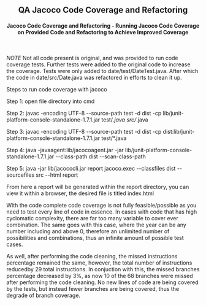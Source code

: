 <div align="center">
<a href="https://github.com/rdedo099/Portfolio/tree/main/QA%20Jacoco%20Code%20Coverage%20and%20Refactoring">
</a>
<h2>QA Jacoco Code Coverage and Refactoring</h3>
<h4>Jacoco Code Coverage and Refactoring - Running Jacoco Code Coverage on Provided Code and Refactoring to Achieve Improved Coverage</h4>
</div>
<div>
<p>
<br/>

*NOTE* Not all code present is original, and was provided to run code coverage tests. Further tests were added to the original code to increase the coverage. Tests were only added to date/test/DateTest.java. After which the code in date/src/Date.java was refactored in efforts to clean it up.

Steps to run code coverage with jacoco

Step 1: 
open file directory into cmd

Step 2: 
javac -encoding UTF-8 --source-path test -d dist -cp lib/junit-platform-console-standalone-1.7.1.jar test/*.java src/*.java

Step 3:
javac -encoding UTF-8 --source-path test -d dist -cp dist:lib/junit-platform-console-standalone-1.7.1.jar test/*.java

Step 4:
java -javaagent:lib/jacocoagent.jar -jar lib/junit-platform-console-standalone-1.7.1.jar --class-path dist --scan-class-path

Step 5:
java -jar lib/jacococli.jar report jacoco.exec --classfiles dist --sourcefiles src --html report

From here a report will be generated within the report directory, you can view it within a browser, the desired file is titled index.html

With the code complete code coverage is not fully feasible/possible as you need to test every line of code in essence. In cases with code that has high cyclomatic complexity, there are far too many variable to cover ever combination. The same goes with this case, where the year can be any number including and above 0, therefore an unlimited number of possibilities and combinations, thus an infinite amount of possible test cases.

As well, after performing the code cleaning, the missed instructions percentage remained the same, however, the total number of instructions reducedby 29 total instructions. In conjuction with this, the missed branches percentage decreased by 3%, as now 10 of the 68 branches were missed after performing the code cleaning. No new lines of code are being covered by the tests, but instead fewer branches are being covered, thus the degrade of branch coverage.
